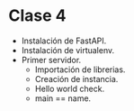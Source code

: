 # Clase 4
- Instalación de FastAPI.
- Instalación de virtualenv.
- Primer servidor.
    - Importación de librerias.
    - Creación de instancia.
    - Hello world check.
    - main == name. 
